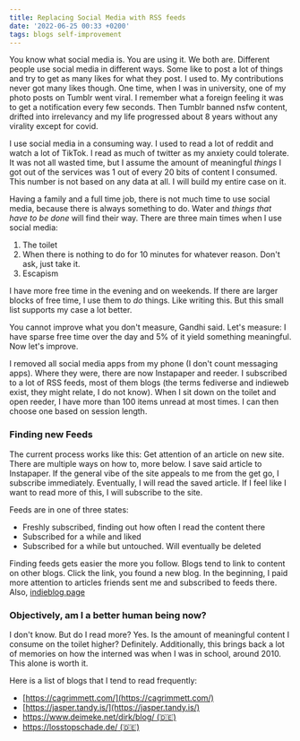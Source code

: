 ```yaml
---
title: Replacing Social Media with RSS feeds
date: '2022-06-25 00:33 +0200'
tags: blogs self-improvement
---
```


You know what social media is. You are using it. We both are.
Different people use social media in different ways. Some like to post a lot of things and try to get as many likes for what they post. I used to. My contributions never got many likes though.
One time, when I was in university, one of my photo posts on Tumblr went viral. I remember what a foreign feeling it was to get a notification every few seconds. Then Tumblr banned nsfw content, drifted into irrelevancy and my life progressed about 8 years without any virality except for covid.

I use social media in a consuming way. I used to read a lot of reddit and watch a lot of TikTok. I read as much of twitter as my anxiety could tolerate.
It was not all wasted time, but I assume the amount of meaningful _things_ I got out of the services was 1 out of every 20 bits of content I consumed. This number is not based on any data at all. I will build my entire case on it.

Having a family and a full time job, there is not much time to use social media, because there is always something to do. Water and _things that have to be done_ will find their way. There are three main times when I use social media:

1. The toilet
2. When there is nothing to do for 10 minutes for whatever reason. Don't ask, just take it.
3. Escapism

I have more free time in the evening and on weekends. If there are larger blocks of free time, I use them to _do_ things. Like writing this. But this small list supports my case a lot better.

You cannot improve what you don't measure, Gandhi said. Let's measure: I have sparse free time over the day and 5% of it yield something meaningful.
Now let's improve.

I removed all social media apps from my phone (I don't count messaging apps). Where they were, there are now Instapaper and reeder. I subscribed to a lot of RSS feeds, most of them blogs (the terms fediverse and indieweb exist, they might relate, I do not know). When I sit down on the toilet and open reeder, I have more than 100 items unread at most times. I can then choose one based on session length.

### Finding new Feeds

The current process works like this: Get attention of an article on new site. There are multiple ways on how to, more below. I save said article to Instapaper. If the general vibe of the site appeals to me from the get go, I subscribe immediately. Eventually, I will read the saved article. If I feel like I want to read more of this, I will subscribe to the site.

Feeds are in one of three states:

- Freshly subscribed, finding out how often I read the content there
- Subscribed for a while and liked
- Subscribed for a while but untouched. Will eventually be deleted

Finding feeds gets easier the more you follow. Blogs tend to link to content on other blogs. Click the link, you found a new blog.
In the beginning, I paid more attention to articles friends sent me and subscribed to feeds there. Also, [indieblog.page](https://indieblog.page/)

### Objectively, am I a better human being now?

I don't know.
But do I read more? Yes.
Is the amount of meaningful content I consume on the toilet higher? Definitely.
Additionally, this brings back a lot of memories on how the interned was when I was in school, around 2010.
This alone is worth it.

Here is a list of blogs that I tend to read frequently:

- [https://cagrimmett.com/](https://cagrimmett.com/)
- [https://jasper.tandy.is/](https://jasper.tandy.is/)
- [https://www.deimeke.net/dirk/blog/ (🇩🇪)](https://www.deimeke.net/dirk/blog/)
- [https://losstopschade.de/ (🇩🇪)](https://losstopschade.de/)
